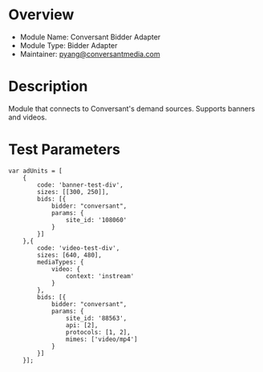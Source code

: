 # Overview

- Module Name: Conversant Bidder Adapter
- Module Type: Bidder Adapter
- Maintainer: pyang@conversantmedia.com

# Description

Module that connects to Conversant's demand sources.  Supports banners and videos.

# Test Parameters
```
var adUnits = [
    {
        code: 'banner-test-div',
        sizes: [[300, 250]],
        bids: [{
            bidder: "conversant",
            params: {
                site_id: '108060'
            }
        }]
    },{
        code: 'video-test-div',
        sizes: [640, 480],
        mediaTypes: {
            video: {
                context: 'instream'
            }
        },
        bids: [{
            bidder: "conversant",
            params: {
                site_id: '88563',
                api: [2],
                protocols: [1, 2],
                mimes: ['video/mp4']
            }
        }]
    }];
```